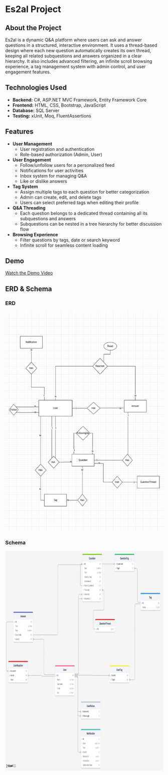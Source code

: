 <h1>Es2al Project</h1>

<h2>About the Project</h2>
<p>
    Es2al is a dynamic Q&A platform where users can ask and answer questions in a structured, interactive environment.
    It uses a thread-based design where each new question automatically creates its own thread, keeping all related subquestions and answers organized in a clear hierarchy.
    It also includes advanced filtering, an infinite scroll browsing experience, a tag management system with admin control, and user engagement features.
</p>

<h2>Technologies Used</h2>
<ul>
    <li><b>Backend:</b> C#, ASP.NET MVC Framework, Entity Framework Core</li>
    <li><b>Frontend:</b> HTML, CSS, Bootstrap, JavaScript</li>
    <li><b>Database:</b> SQL Server</li>
    <li><b>Testing:</b> xUnit, Moq, FluentAssertions</li>
</ul>

<h2>Features</h2>
<ul>
    <li><b>User Management</b>
        <ul>
            <li>User registration and authentication</li>
            <li>Role-based authorization (Admin, User)</li>
        </ul>
    </li>
    <li><b>User Engagement</b>
        <ul>
            <li>Follow/unfollow users for a personalized feed</li>
            <li>Notifications for user activities</li>
            <li>Inbox system for managing Q&A</li>
            <li>Like or dislike answers</li>
        </ul>
    </li>
    <li><b>Tag System</b>
        <ul>
            <li>Assign multiple tags to each question for better categorization</li>
            <li>Admin can create, edit, and delete tags</li>
            <li>Users can select preferred tags when editing their profile</li>
        </ul>
    </li>
    <li><b>Q&A Threading</b>
        <ul>
            <li>Each question belongs to a dedicated thread containing all its subquestions and answers</li>
            <li>Subquestions can be nested in a tree hierarchy for better discussion flow</li>
        </ul>
    </li>
    <li><b>Browsing Experience</b>
        <ul>
            <li>Filter questions by tags, date or search keyword </li>
            <li>Infinite scroll for seamless content loading</li>
        </ul>
    </li>
</ul>

<h2>Demo</h2>
<p>
    <a href="https://drive.google.com/file/d/1YGr87Nc2NFVPCv3-Rrl8ylNr0C4q2xMR/view?usp=sharing" target="_blank">Watch the Demo Video</a>
</p>

<h2>ERD & Schema</h2>
<div style="align:center;">
    <h3>ERD</h3>
    <img src="/ERD.png" alt="ERD" style="width: 700px; height: 700px;">
    <h3>Schema</h3>
    <img src="/Schema.png" alt="Schema" style="width: 700px; height: 700px;">
</div>
